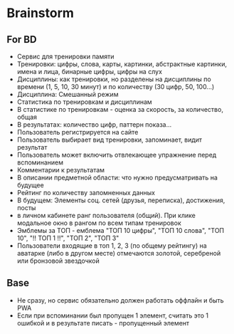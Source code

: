 # Brainstorm

## For BD

- Сервис для тренировки памяти
- Тренировки: цифры, слова, карты, картинки, абстрактные картинки, имена и лица, бинарные цифры, цифры на слух
- Дисциплины: как тренировки, но разделены на дисциплины по времени (1, 5, 10, 30 минут) и по количеству (30 цифр, 50, 100...)
- Дисциплина: Смешанный режим
- Статистика по тренировкам и дисциплинам
- В статистике по тренировкам - оценка за скорость, за количество, общая
- В результатах: количество цифр, паттерн показа...
- Пользователь регистрируется на сайте
- Пользователь выбирает вид тренировки, запоминает, видит результат
- Пользователь может включить отвлекающее упражнение перед вспоминанием
- Комментарии к результатам
- В описании предметной области: что нужно предусматривать на будущее
- Рейтинг по количеству запомненных данных
- В будущем: Элементы соц. сетей (друзья, переписка), достижения, посты
- в личном кабинете ранг пользователя (общий). При клике модальное окно в рангом по всем типам тренировок
- Эмблемы за ТОП - емблема "ТОП 10 цифры", "ТОП 10 слова", "ТОП 10", "!! ТОП 1 !!", "ТОП 2", "ТОП 3"
- Пользователи входящие в топ 1, 2, 3 (по общему рейтингу) на аватарке (либо в другом месте) отмечаются золотой, серебреной или бронзовой звездочкой

## Base

- Не сразу, но сервис обязательно должен работать оффлайн и быть PWA
- Если при вспоминании был пропущен 1 элемент, считать это 1 ошибкой и в результате писать - пропущенный элемент